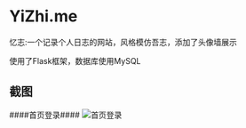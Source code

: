 YiZhi.me
========

忆志:一个记录个人日志的网站，风格模仿吾志，添加了头像墙展示

使用了Flask框架，数据库使用MySQL

截图
--------

####首页登录####
![首页登录](http://img1.douban.com/view/photo/photo/public/1988475478.jpg)

